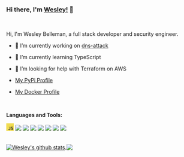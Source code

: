 <!--
**bellemanwesley/bellemanwesley** is a ✨ _special_ ✨ repository because its `README.md` (this file) appears on your GitHub profile. -->

### Hi there, I'm [Wesley!](http://www.wkbonline.net/) 👋

<br />

Hi, I'm Wesley Belleman, a full stack developer and security engineer.

- 🔭 I’m currently working on [dns-attack](https://github.com/Evenstar-Security/dns-attack)
- 🌱 I’m currently learning TypeScript
- 🤔 I’m looking for help with Terraform on AWS

- [My PyPi Profile](https://pypi.org/user/bellemanwesley/)
- [My Docker Profile](https://hub.docker.com/u/bellemanwesley)

<br />

**Languages and Tools:**  

<code><img height="20" src="https://raw.githubusercontent.com/github/explore/80688e429a7d4ef2fca1e82350fe8e3517d3494d/topics/javascript/javascript.png"></code>
<code><img height="20" src="https://camo.githubusercontent.com/888e388801f947dec7c3d843942c277af25fe2b1aed1821542c4e711f210312a/68747470733a2f2f75706c6f61642e77696b696d656469612e6f72672f77696b6970656469612f636f6d6d6f6e732f7468756d622f632f63332f507974686f6e2d6c6f676f2d6e6f746578742e7376672f37363870782d507974686f6e2d6c6f676f2d6e6f746578742e7376672e706e67"></code>
<code><img height="20" src="https://pbs.twimg.com/profile_images/1103339571977248768/FtFnqC38.png"></code>
<code><img height="20" src="https://fiverr-res.cloudinary.com/images/t_main1,q_auto,f_auto,q_auto,f_auto/gigs/104647991/original/713f5097b5d34cd41d807bf8b16b08950a2df875/do-web-development-using-python-django.png"></code>
<code><img height="20" src="https://www.drupal.org/files/project-images/bootstrap-stack.png"></code>
<code><img height="20" src="https://miro.medium.com/max/800/1*fYO53gKwHEsO7gxwkZmybg.png"></code>
<code><img height="20" src="https://fossbytes.com/wp-content/uploads/2020/10/Red-Hat-Enterprise-Linux-RHEL-8.3-Announced-With-Updated-AppStream.jpg"></code>
<code><img height="20" src="https://www.smile.eu/sites/default/files/styles/picture_news_technology/public/2017-08/elastic.png"></code>

<br />

<a href="https://github.com/anuraghazra/github-readme-stats">
  <img align="center" src="https://github-readme-stats.vercel.app/api?username=bellemanwesley&show_icons=true&include_all_commits=true&theme=material-palenight" alt="Wesley's github stats" />
</a>
<a href="https://github.com/anuraghazra/github-readme-stats">
  <img align="center" src="https://github-readme-stats.vercel.app/api/top-langs/?username=bellemanwesley&layout=compact&theme=material-palenight" />
</a>

